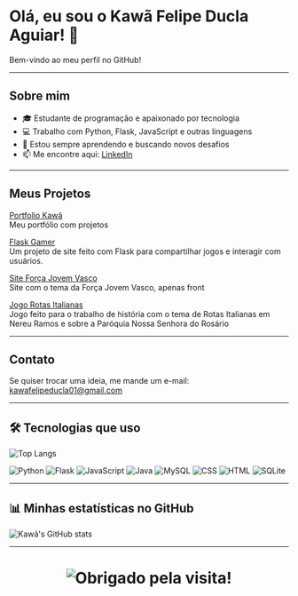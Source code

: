 # Olá, eu sou o Kawã Felipe Ducla Aguiar! 👋


Bem-vindo ao meu perfil no GitHub!

---

## Sobre mim

- 🎓 Estudante de programação e apaixonado por tecnologia
- 💻 Trabalho com Python, Flask, JavaScript e outras linguagens
- 🚀 Estou sempre aprendendo e buscando novos desafios
- 📫 Me encontre aqui: [LinkedIn](https://www.linkedin.com/in/kaw%C3%A3-felipe-ducla-aguiar-1587b8262/)

---

## Meus Projetos

[Portfolio Kawã](https://github.com/kawaDucla/Portfolio)<br>
Meu portfólio com projetos

[Flask Gamer](https://github.com/kawaDucla/flask)  
Um projeto de site feito com Flask para compartilhar jogos e interagir com usuários.

[Site Força Jovem Vasco](https://github.com/kawaDucla/site-for-ca-jovem-do-vasco)  
Site com o tema da Força Jovem Vasco, apenas front

[Jogo Rotas Italianas](https://github.com/kawaDucla/Jogo-Rota-italianas)<br>
Jogo feito para o trabalho de história com o tema de Rotas Italianas em Nereu Ramos e sobre a Paróquia Nossa Senhora do Rosário

---

## Contato

Se quiser trocar uma ideia, me mande um e-mail: kawafelipeducla01@gmail.com

---

## 🛠️ Tecnologias que uso
![Top Langs](https://github-readme-stats.vercel.app/api/top-langs/?username=kawaDucla&layout=compact&theme=radical)


![Python](https://img.shields.io/badge/Python-3776AB?style=for-the-badge&logo=python&logoColor=white)
![Flask](https://img.shields.io/badge/Flask-000000?style=for-the-badge&logo=flask&logoColor=white)
![JavaScript](https://img.shields.io/badge/JavaScript-F7DF1E?style=for-the-badge&logo=javascript&logoColor=black)
![Java](https://img.shields.io/badge/Java-007396?style=for-the-badge&logo=java&logoColor=white)
![MySQL](https://img.shields.io/badge/MySQL-4479A1?style=for-the-badge&logo=mysql&logoColor=white)
![CSS](https://img.shields.io/badge/CSS-1572B6?style=for-the-badge&logo=css3&logoColor=white)
![HTML](https://img.shields.io/badge/HTML-E34F26?style=for-the-badge&logo=html5&logoColor=white)
![SQLite](https://img.shields.io/badge/SQLite-003B57?style=for-the-badge&logo=sqlite&logoColor=white)


---

## 📊 Minhas estatísticas no GitHub

![Kawã's GitHub stats](https://github-readme-stats.vercel.app/api?username=kawaDucla&show_icons=true&theme=radical)

---

<h1 align="center">
  <img src="https://readme-typing-svg.herokuapp.com/?color=87CEEB&center=true&vCenter=true&lines=Obrigado+pela+visita!+🚀;Volte+sempre+😊" alt="Obrigado pela visita!">
</h1>


